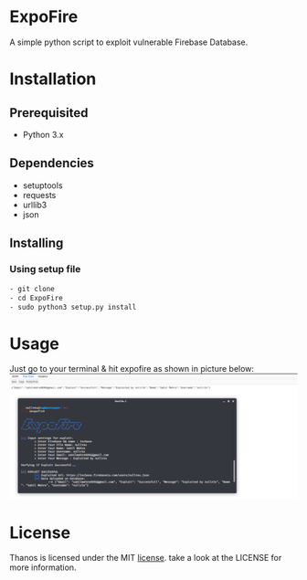 # ExpoFire #
A simple python script to exploit vulnerable Firebase Database.

# Installation #
## Prerequisited ##
* Python 3.x

## Dependencies ##
* setuptools
* requests
* urllib3
* json

## Installing ##
### Using setup file ###
```
- git clone
- cd ExpoFire
- sudo python3 setup.py install
```

# Usage #
Just go to your terminal & hit expofire as shown in picture below:
![poc-image](https://github.com/Nullrex/ExpoFire/blob/master/firebase/Screenshot/poc.png)

# License #
Thanos is licensed under the MIT [license](https://github.com/Nullrex/ExpoFire/blob/master/LICENSE). take a look at the LICENSE for more information.
